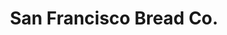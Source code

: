 ---
title: "San Francisco Bread Co."
url: /hot-springs-national-park/san-francisco-bread-co/
shop: bakery
---